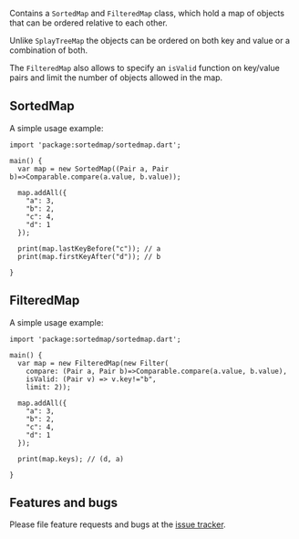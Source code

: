 
Contains a `SortedMap` and `FilteredMap` class, which hold a map of objects that can be ordered relative to each other.

Unlike `SplayTreeMap` the objects can be ordered on both key and value or a combination of both.

The `FilteredMap` also allows to specify an `isValid` function on key/value pairs and limit the number of objects 
allowed in the map.


## SortedMap

A simple usage example:

    import 'package:sortedmap/sortedmap.dart';

    main() {
      var map = new SortedMap((Pair a, Pair b)=>Comparable.compare(a.value, b.value));
      
      map.addAll({
        "a": 3,
        "b": 2,
        "c": 4,
        "d": 1
      });
      
      print(map.lastKeyBefore("c")); // a
      print(map.firstKeyAfter("d")); // b
      
    }

## FilteredMap

A simple usage example:

    import 'package:sortedmap/sortedmap.dart';

    main() {
      var map = new FilteredMap(new Filter(
        compare: (Pair a, Pair b)=>Comparable.compare(a.value, b.value),
        isValid: (Pair v) => v.key!="b",
        limit: 2));
      
      map.addAll({
        "a": 3,
        "b": 2,
        "c": 4,
        "d": 1
      });
      
      print(map.keys); // (d, a)
      
    }

## Features and bugs

Please file feature requests and bugs at the [issue tracker][tracker].

[tracker]: https://github.com/appsup-dart/sortedmap/issues
